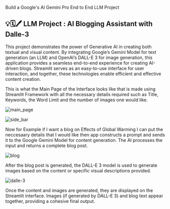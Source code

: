  Build a Google's AI Gemini Pro End to End LLM Project 

## 💡🗓️🖊️ LLM Project : AI Blogging Assistant with Dalle-3

This project demonstrates the power of Generative AI in creating both textual and visual content. By integrating Google’s Gemini Model for text generation (an LLM) and OpenAI’s DALL-E 3 for image generation, this application provides a seamless end-to-end experience for creating AI-driven blogs. Streamlit serves as an easy-to-use interface for user interaction, and together, these technologies enable efficient and effective content creation.

This is what the Main Page of the Interface looks like that is made using Streamlit Framework with all the necessary details required such as Title, Keywords, the Word Limit and the number of images one would like.

![main_page](https://github.com/user-attachments/assets/8011a120-649c-4a67-a649-e0c7bd89d6c8)

![side_bar](https://github.com/user-attachments/assets/48252e82-feef-4dc7-958d-9d99e0cb7287)

Now for Example if I want a blog on Effects of Global Warming I can put the neccesaary details that I would like then app constructs a prompt and sends it to the Google Gemini Model for content generation. The AI processes the input and returns a complete blog post.

![blog](https://github.com/user-attachments/assets/0bb8b7c2-e922-4656-bfda-647eba940806)

After the blog post is generated, the DALL-E 3 model is used to generate images based on the content or specific visual descriptions provided.

![dalle-3](https://github.com/user-attachments/assets/98d0d7c8-6ef2-4333-b16d-6883a02c2259)

Once the content and images are generated, they are displayed on the Streamlit interface. Images (if generated by DALL-E 3) and blog text appear together, providing a cohesive final output.
